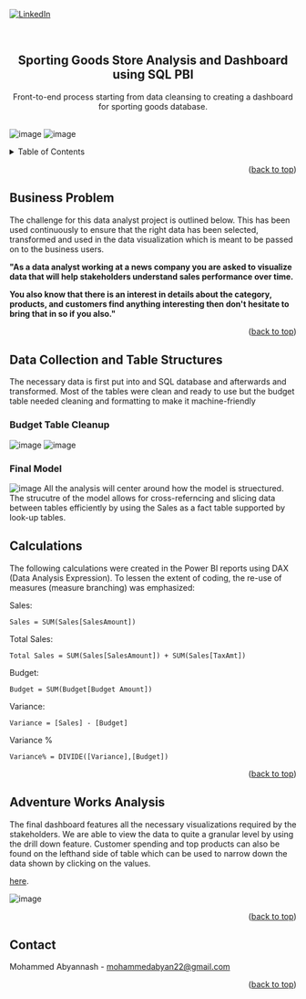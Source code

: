 <div id="top"></div>
<!--
*** Thanks for checking out the Best-README-Template. If you have a suggestion
*** that would make this better, please fork the repo and create a pull request
*** or simply open an issue with the tag "enhancement".
*** Don't forget to give the project a star!
*** Thanks again! Now go create something AMAZING! :D
-->



<!-- PROJECT SHIELDS -->
<!--
*** I'm using markdown "reference style" links for readability.
*** Reference links are enclosed in brackets [ ] instead of parentheses ( ).
*** See the bottom of this document for the declaration of the reference variables
*** for contributors-url, forks-url, etc. This is an optional, concise syntax you may use.
*** https://www.markdownguide.org/basic-syntax/#reference-style-links
-->
[![LinkedIn](https://img.shields.io/badge/linkedin-%230077B5.svg?style=for-the-badge&logo=linkedin&logoColor=white)](https://www.linkedin.com/in/mohammed-abyannash-400073194/)

<!-- PROJECT LOGO -->
<br />
<div align="center">

  <h2 align="center">Sporting Goods Store Analysis and Dashboard using SQL PBI</h3>

  <p align="center">
    Front-to-end process starting from data cleansing to creating a dashboard for sporting goods database.
    <br /><br />
  </p>
</div>

![image](https://user-images.githubusercontent.com/29911769/165216216-dcafcafd-0b47-48ad-9c7d-0d5db7ff868d.png)
![image](https://user-images.githubusercontent.com/29911769/165216319-110d3d18-d9cd-4e63-9c3c-b8c9b86d70f1.png)


<!-- TABLE OF CONTENTS -->
<details>
  <summary>Table of Contents</summary>
  <ol>
    <li><a href="#business-problem">Business Problem</a></li>
    <li><a href="#data-collection-and-table-structures">Data Collection and Table Structures</a></li>
    <li><a href="#adventure-works-analysis">Olympic Games Analysis</a></li>
    <li><a href="#contact">Contact</a></li>
  </ol>
</details>
<p align="right">(<a href="#top">back to top</a>)</p>

## Business Problem

The challenge for this data analyst project is outlined below. This has been used continuously to ensure that the right data has been selected, transformed and used in the data visualization which is meant to be passed on to the business users.

**"As a data analyst working at a news company you are asked to visualize data that will help stakeholders understand sales performance over time.**

**You also know that there is an interest in details about the category, products, and customers find anything interesting then don't hesitate to bring that in so if you also."**

<p align="right">(<a href="#top">back to top</a>)</p>


## Data Collection and Table Structures

The necessary data is first put into and SQL database and afterwards and transformed. Most of the tables were clean and ready to use but the budget table needed cleaning and formatting to make it machine-friendly

### Budget Table Cleanup

![image](https://user-images.githubusercontent.com/29911769/165216603-f6829f32-04c2-47a7-9ce6-893eb586dcdc.png)
![image](https://user-images.githubusercontent.com/29911769/165216814-9aca5728-fc1d-4c15-a14c-6bc6c1797b1b.png)

### Final Model
![image](https://user-images.githubusercontent.com/29911769/165216319-110d3d18-d9cd-4e63-9c3c-b8c9b86d70f1.png)
All the analysis will center around how the model is struectured. The strucutre of the model allows for cross-referncing and slicing data between tables efficiently by using the Sales as a fact table supported by look-up tables.

## Calculations

The following calculations were created in the Power BI reports using DAX (Data Analysis Expression). To lessen the extent of coding, the re-use of measures (measure branching) was emphasized:

Sales:
```
Sales = SUM(Sales[SalesAmount])
```
Total Sales:
```
Total Sales = SUM(Sales[SalesAmount]) + SUM(Sales[TaxAmt])
```
Budget:
```
Budget = SUM(Budget[Budget Amount])
```
Variance:
```
Variance = [Sales] - [Budget]
```
Variance %
```
Variance% = DIVIDE([Variance],[Budget])
```
<p align="right">(<a href="#top">back to top</a>)</p>

## Adventure Works Analysis

The final dashboard features all the necessary visualizations required by the stakeholders. We are able to view the data to quite a granular level by using the drill down feature. Customer spending and top products can also be found on the lefthand side of table which can be used to narrow down the data shown by clicking on the values.

[here](https://github.com/mohammedabyan/Olympic-Games-Data-Analysis-SQL-PBI/raw/main/Olympic%20Games%20Dashboard.pbix).

![image](https://user-images.githubusercontent.com/29911769/165217243-10b0eb07-0dc8-46d1-8d4d-cfd067c4fb37.png)

<p align="right">(<a href="#top">back to top</a>)</p>


## Contact

Mohammed Abyannash - mohammedabyan22@gmail.com

<p align="right">(<a href="#top">back to top</a>)</p>


